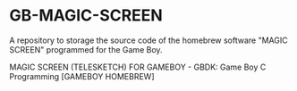GB-MAGIC-SCREEN
===============

A repository to storage the source code of the homebrew software "MAGIC SCREEN" programmed for the Game Boy.

MAGIC SCREEN (TELESKETCH) FOR GAMEBOY - GBDK: Game Boy C Programming [GAMEBOY HOMEBREW] 